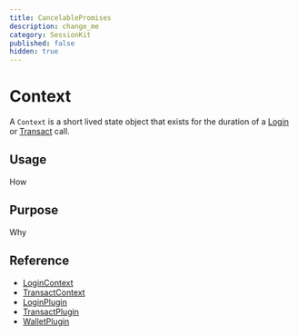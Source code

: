 ```yaml
---
title: CancelablePromises
description: change_me
category: SessionKit
published: false
hidden: true
---
```


# Context

A `Context` is a short lived state object that exists for the duration of a [Login](#) or [Transact](#) call.

## Usage

How

## Purpose

Why

## Reference

- [LoginContext](#)
- [TransactContext](#)
- [LoginPlugin](#)
- [TransactPlugin](#)
- [WalletPlugin](/docs/sessionkit/wallet-plugin)
